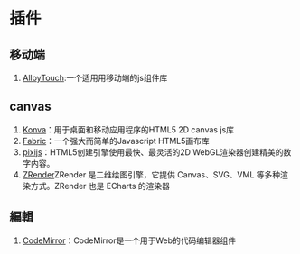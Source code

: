 # 插件

## 移动端
1. [AlloyTouch](https://github.com/AlloyTeam/PhyTouch):一个适用用移动端的js组件库

## canvas
1. [Konva](https://konvajs.org/)：用于桌面和移动应用程序的HTML5 2D canvas js库
2. [Fabric](http://fabricjs.com/)：一个强大而简单的Javascript HTML5画布库
3. [pixijs](https://pixijs.com/)：HTML5创建引擎使用最快、最灵活的2D WebGL渲染器创建精美的数字内容。
4. [ZRender](https://ecomfe.github.io/zrender-doc/public/)ZRender 是二维绘图引擎，它提供 Canvas、SVG、VML 等多种渲染方式。ZRender 也是 ECharts 的渲染器


## 編輯
1. [CodeMirror](https://codemirror.net/)：CodeMirror是一个用于Web的代码编辑器组件
